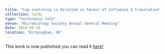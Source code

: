 ```yaml
---
title: "Cap-snatching is directed in favour of influenza A translation"
collection: talks
type: "Conference talk"
venue: "Microbiology Society Annual General Meeting"
date: 2018-04-16
location: "Birmingham, UK"
---
```


This work is now published you can read it [here!](https://jvi.asm.org/content/94/10/e01720-19)